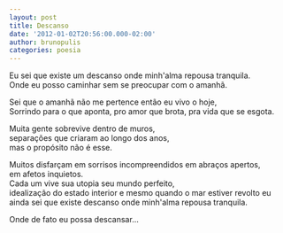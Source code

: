 ```yaml
---
layout: post
title: Descanso
date: '2012-01-02T20:56:00.000-02:00'
author: brunopulis
categories: poesia
---
```


Eu sei que existe um descanso onde minh'alma repousa tranquila.<br />
Onde eu posso caminhar sem se preocupar com o amanhã.<br />

Sei que o amanhã não me pertence então eu vivo o hoje,<br />
Sorrindo para o que aponta, pro amor que brota, pra vida que se esgota.<br />

Muita gente sobrevive dentro de muros,<br />
separações que criaram ao longo dos anos,<br />
mas o propósito não é esse.<br />

Muitos disfarçam em sorrisos incompreendidos em abraços apertos,<br />
em afetos inquietos.<br />
Cada um vive sua utopia seu mundo perfeito, <br />
idealização do estado interior e mesmo quando o mar estiver revolto eu ainda sei que existe descanso onde minh'alma repousa tranquila.<br />

Onde de fato eu possa descansar...
